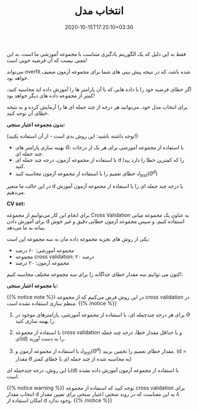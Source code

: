 ﻿---
title: "انتخاب مدل"
date: 2020-10-15T17:25:10+03:30
draft: false
weight: 20
---


فقط به این دلیل که یک الگوریتم یادگیری متناسب با مجموعه آموزشی ما است، به این معنی نیست که آن فرضیه خوبی است!

می‌تواند overfit شده باشد، که در نتیجه پیش بینی های شما برای
مجموعه آزمون ضعیف خواهد بود.

اگر خطای فرضیه خود را با داده هایی که با آن پارامتر ها را آموزش داده اید محاسبه کنید،
کمتر از مجموعه داده های دیگر خواهد بود!

برای انتخاب مدل خود، می‌توانید هر درجه از چند جمله ای ها را آزمایش کرده و به نتیجه خطای آن توجه کنید.

**بدون مجموعه اعتبار سنجی:**

(توجه داشته باشید: این روش بدی است - از آن استفاده نکنید!)

- بهنیه سازی پارامتر های $\Theta$، با استفاده از مجموعه آموزشی برای هر یک از درجات چند جمله ای.
- با استفاده از مجموعه آزمون، درجه چند جمله ای d را که کمترین خطا را دارد پیدا کنید.
- خطای تعمیم را با استفاده از مجموعه آزمون محاسبه کنید $J_{test}(\Theta^{d})$

در این حالت ما متغیر d یا درجه چند جمله ای را با استفاده از مجموعه آزمون آموزش می‌دهیم.

**CV set:**

برای انجام این کار می‌توانیم از مجموعه  Cross Validation به عناون یک مجموعه میانی برای آموزش دادن d استفاده کنیم، و سپس
مجموعه آزمون خطایی دقیق و غیر خوش بینانه  به ما می‌دهد.

یکی از روش های تجزیه مجموعه داده مان به سه مجموعه این است:
- مجموعه آموزشی: ۶۰ درصد
- مجموعه cross validation:  درصد ۲۰
- مجموعه آزمون: ۲۰ درصد

اکنون می توانیم سه مقدار خطای جداگانه را برای سه مجموعه مختلف محاسبه کنیم.

**با مجموعه اعتبار سنجی:**

{{% notice note %}}
در این روش فرض می‌کنیم که از مجموعه cross validation در منظم سازی استفاده نشده است. 
{{% /notice %}}

1. برای هر درجه چندجمله ای، با استفاده از مجموعه آموزشی، پارامترهای موجود در $\Theta$ را  بهینه سازی کنید.

2. با استفاده از مجموعه cross validation و با حداقل مقدار خطا، درجه چند جمله ای(d) را به دست آورید.

3. با استفاده از مجموعه آزمون و $J_{test}(\Theta ^{d})$ مقدار خطای تعمیم را تخمین بزنید. (d = مقدار $\theta$ به محاسبه شده از چند جمله ای با خطای کمتر)

با این روش، درجه چندجمله ای(d) با استفاده از مجموعه آزمون آموزش داده نشده است.

{{% notice warning %}}
 توجه کنید که استفاده از مجموعه cross validation برای انتخاب مقدار d به این معناست که در روند منحنی اعتبار سنجی  برای تعیین مقدار $\lambda$ امکان استفاده از d وجود ندارد.
{{% /notice %}}